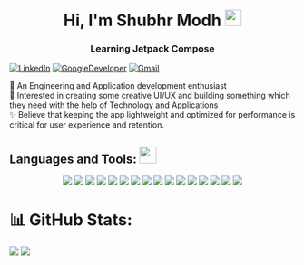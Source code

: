 <h1 align="center">Hi, I'm Shubhr Modh <img src="https://github.com/TheDudeThatCode/TheDudeThatCode/raw/master/Assets/Hi.gif" width="29" height="29" /></h1>
<h3 align="center">Learning Jetpack Compose</h3>

[![LinkedIn](https://img.shields.io/badge/LinkedIn-%230077B5.svg?logo=linkedin&logoColor=white)](https://www.linkedin.com/in/shubhr-modh-05b232222/) [![GoogleDeveloper](https://img.shields.io/badge/DeveloperProfile-%230077B5.svg?logo=googledeveloper&logoColor=white)](https://g.dev/shubhr_modh)  [![Gmail](https://img.shields.io/badge/Gmail-%230077B5.svg?logo=gmail&logoColor=white)](mailto:modhshubhr53@gmail.com)

📱 An Engineering and Application development enthusiast
<br/>
💫 Interested in creating some creative UI/UX and building something which they need with the help of Technology and Applications
<br/>
✨ Believe that keeping the app lightweight and optimized for performance is critical for user experience and retention.

## Languages and Tools: <img src="https://media.giphy.com/media/WUlplcMpOCEmTGBtBW/giphy.gif" width="30" style="max-width: 100%;">
<p align="center">
    <img src="https://img.shields.io/badge/-android-7F52F?logo=android&logoColor=white&style=for-the-badge">
    <img src="https://img.shields.io/badge/-kotlin-7F52FF?logo=kotlin&logoColor=white&style=for-the-badge">
    <img src="https://img.shields.io/badge/-firebase-051e34?logo=firebase&logoColor=yellow&style=for-the-badge">
    <img src="https://img.shields.io/badge/html5-%23E34F26.svg?style=for-the-badge&logo=html5&logoColor=white">
    <img src="https://img.shields.io/badge/css3-%231572B6.svg?style=for-the-badge&logo=css3&logoColor=white">
    <img src="https://img.shields.io/badge/dart-%23323330.svg?style=for-the-badge&logo=dart&logoColor=%23F7DF1E">
    <img src="https://img.shields.io/badge/gradle-%23563D7C.svg?style=for-the-badge&logo=gradle&logoColor=white">
    <img src="https://img.shields.io/badge/-XML-61DAFB?logo=XML&logoColor=white&style=for-the-badge">
    <img src="https://img.shields.io/badge/python-6DA55F?style=for-the-badge&logo=python&logoColor=white">
    <img src="https://img.shields.io/badge/-Canva-BC8F8F?logo=canva&logoColor=black&style=for-the-badge">
    <img src="https://img.shields.io/badge/Figma-%2300599C.svg?style=for-the-badge&logo=figma&logoColor=white">
    <img src="https://img.shields.io/badge/-Java-007396?logo=java&logoColor=white&style=for-the-badge">
    <img src="https://img.shields.io/badge/-mySQL-FFFFE0?logo=mySQL&logoColor=OrangeRed&style=for-the-badge">
    <img src="https://img.shields.io/badge/-SQLite-FFFFE0?logo=SQLite&logoColor=blue&style=for-the-badge">
    <img src="https://img.shields.io/badge/notion-%23512BD4.svg?style=for-the-badge&logo=notion&logoColor=white">
    <img src="https://img.shields.io/badge/-xd-FFEFD5?logo=adobe-xd&logoColor=purple&style=for-the-badge">
</p>

# 📊 GitHub Stats:
![](https://github-readme-streak-stats.herokuapp.com/?user=mshubhr&theme=dark&hide_border=false)
![](https://github-readme-stats.vercel.app/api/top-langs/?username=mshubhr&theme=dark&hide_border=false&include_all_commits=true&count_private=false&layout=compact)
